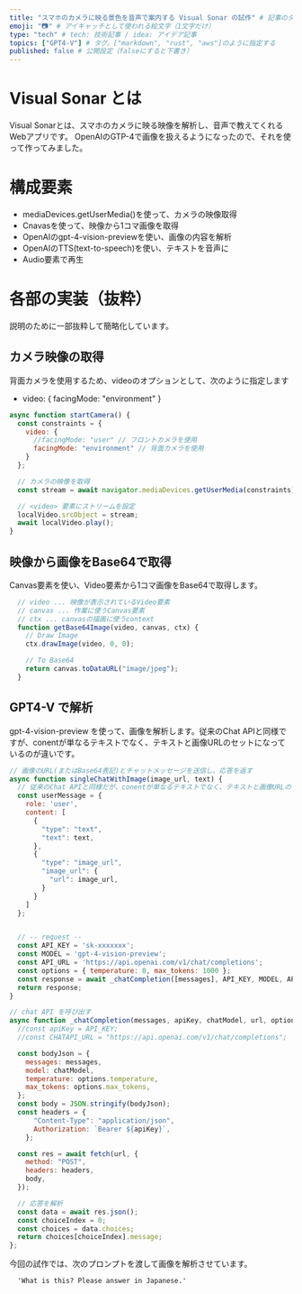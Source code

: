 ```yaml
---
title: "スマホのカメラに映る景色を音声で案内する Visual Sonar の試作" # 記事のタイトル
emoji: "📷" # アイキャッチとして使われる絵文字（1文字だけ）
type: "tech" # tech: 技術記事 / idea: アイデア記事
topics: ["GPT4-V"] # タグ。["markdown", "rust", "aws"]のように指定する
published: false # 公開設定（falseにすると下書き）
---
```


# Visual Sonar とは

Visual Sonarとは、スマホのカメラに映る映像を解析し、音声で教えてくれるWebアプリです。
OpenAIのGTP-4で画像を扱えるようになったので、それを使って作ってみました。

# 構成要素

- mediaDevices.getUserMedia()を使って、カメラの映像取得
- Cnavasを使って、映像から1コマ画像を取得
- OpenAIのgpt-4-vision-previewを使い、画像の内容を解析
- OpenAIのTTS(text-to-speech)を使い、テキストを音声に
- Audio要素で再生

# 各部の実装（抜粋）

説明のために一部抜粋して簡略化しています。

## カメラ映像の取得

背面カメラを使用するため、videoのオプションとして、次のように指定します
- video: { facingMode: "environment" }

```js
async function startCamera() {
  const constraints = {
    video: {
      //facingMode: "user" // フロントカメラを使用
      facingMode: "environment" // 背面カメラを使用
    }
  };

  // カメラの映像を取得
  const stream = await navigator.mediaDevices.getUserMedia(constraints);

  // <video> 要素にストリームを設定
  localVideo.srcObject = stream;
  await localVideo.play();
}
```

## 映像から画像をBase64で取得

Canvas要素を使い、Video要素から1コマ画像をBase64で取得します。

```js
  // video ... 映像が表示されているVideo要素
  // canvas ... 作業に使うCanvas要素
  // ctx ... canvasの描画に使うcontext
  function getBase64Image(video, canvas, ctx) {
    // Draw Image
    ctx.drawImage(video, 0, 0);

    // To Base64
    return canvas.toDataURL("image/jpeg");
  }
```

## GPT4-V で解析

gpt-4-vision-preview を使って、画像を解析します。従来のChat APIと同様ですが、conentが単なるテキストでなく、テキストと画像URLのセットになっているのが違いです。

```js
// 画像のURL(またはBase64表記)とチャットメッセージを送信し、応答を返す
async function singleChatWithImage(image_url, text) {
  // 従来のChat APIと同様だが、conentが単なるテキストでなく、テキストと画像URLのセットになる
  const userMessage = {
    role: 'user',
    content: [
      {
        "type": "text",
        "text": text,
      },
      {
        "type": "image_url",
        "image_url": {
          "url": image_url,
        }
      }
    ]
  };


  // -- request --
  const API_KEY = 'sk-xxxxxxx';
  const MODEL = 'gpt-4-vision-preview';
  const API_URL = 'https://api.openai.com/v1/chat/completions';
  const options = { temperature: 0, max_tokens: 1000 };
  const response = await _chatCompletion([messages], API_KEY, MODEL, API_URL, options);
  return response;
}

// chat API を呼び出す
async function _chatCompletion(messages, apiKey, chatModel, url, options) {
  //const apiKey = API_KEY;
  //const CHATAPI_URL = "https://api.openai.com/v1/chat/completions";

  const bodyJson = {
    messages: messages,
    model: chatModel,
    temperature: options.temperature,
    max_tokens: options.max_tokens,
  };
  const body = JSON.stringify(bodyJson);
  const headers = {
      "Content-Type": "application/json",
      Authorization: `Bearer ${apiKey}`,
    };

  const res = await fetch(url, {
    method: "POST",
    headers: headers,
    body,
  });

  // 応答を解析
  const data = await res.json();
  const choiceIndex = 0;
  const choices = data.choices;
  return choices[choiceIndex].message;
};
```

今回の試作では、次のプロンプトを渡して画像を解析させています。

```
  'What is this? Please answer in Japanese.'
```

